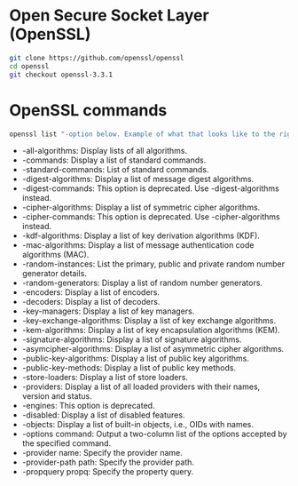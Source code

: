 # Open Secure Socket Layer (OpenSSL)
```bash
git clone https://github.com/openssl/openssl
cd openssl
git checkout openssl-3.3.1
```


# OpenSSL commands
```bash
openssl list "-option below. Example of what that looks like to the right" | openssl list -all-algorithms
```
- -all-algorithms: Display lists of all algorithms.
- -commands: Display a list of standard commands.
- -standard-commands: List of standard commands.
- -digest-algorithms: Display a list of message digest algorithms.
- -digest-commands: This option is deprecated. Use -digest-algorithms instead.
- -cipher-algorithms: Display a list of symmetric cipher algorithms.
- -cipher-commands: This option is deprecated. Use -cipher-algorithms instead.
- -kdf-algorithms: Display a list of key derivation algorithms (KDF).
- -mac-algorithms: Display a list of message authentication code algorithms (MAC).
- -random-instances: List the primary, public and private random number generator details.
- -random-generators: Display a list of random number generators.
- -encoders: Display a list of encoders.
- -decoders: Display a list of decoders.
- -key-managers: Display a list of key managers.
- -key-exchange-algorithms: Display a list of key exchange algorithms.
- -kem-algorithms: Display a list of key encapsulation algorithms (KEM).
- -signature-algorithms: Display a list of signature algorithms.
- -asymcipher-algorithms: Display a list of asymmetric cipher algorithms.
- -public-key-algorithms: Display a list of public key algorithms.
- -public-key-methods: Display a list of public key methods.
- -store-loaders: Display a list of store loaders.
- -providers: Display a list of all loaded providers with their names, version and status.
- -engines: This option is deprecated.
- -disabled: Display a list of disabled features.
- -objects: Display a list of built-in objects, i.e., OIDs with names.
- -options command: Output a two-column list of the options accepted by the specified command.
- -provider name: Specify the provider name.
- -provider-path path: Specify the provider path.
- -propquery propq: Specify the property query.
